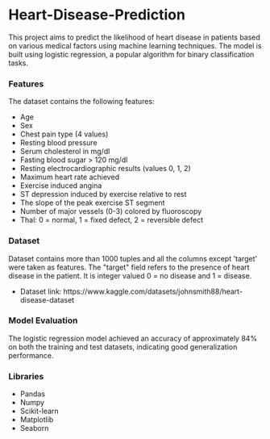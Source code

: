 # Heart-Disease-Prediction
This project aims to predict the likelihood of heart disease in patients based on various medical factors using machine learning techniques. The model is built using logistic regression, a popular algorithm for binary classification tasks.

<h3>Features</h3>
The dataset contains the following features:

<ul>
<li>Age</li>
<li>Sex</li>
<li>Chest pain type (4 values)</li>
<li>Resting blood pressure</li>
<li>Serum cholesterol in mg/dl</li>
<li>Fasting blood sugar > 120 mg/dl</li>
<li>Resting electrocardiographic results (values 0, 1, 2)</li>
<li>Maximum heart rate achieved</li>
<li>Exercise induced angina</li>
<li>ST depression induced by exercise relative to rest</li>
<li>The slope of the peak exercise ST segment</li>
<li>Number of major vessels (0-3) colored by fluoroscopy</li>
<li>Thal: 0 = normal, 1 = fixed defect, 2 = reversible defect</li>
</ul>

<h3>Dataset</h3>
Dataset contains more than 1000 tuples and all the columns except 'target' were taken as features. The "target" field refers to the presence of heart disease in the patient. It is integer valued 0 = no disease and 1 = disease.
<ul><li>Dataset link: https://www.kaggle.com/datasets/johnsmith88/heart-disease-dataset</li></ul>

<h3>Model Evaluation</h3>
The logistic regression model achieved an accuracy of approximately 84% on both the training and test datasets, indicating good generalization performance. 

<h3>Libraries</h3>
<ul>
  <li>Pandas</li>
  <li>Numpy</li>
  <li>Scikit-learn</li>
  <li>Matplotlib</li>
  <li>Seaborn</li>
</ul>
